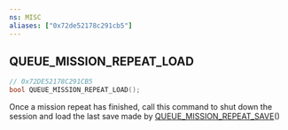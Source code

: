 ```yaml
---
ns: MISC
aliases: ["0x72de52178c291cb5"]
---
```

## QUEUE_MISSION_REPEAT_LOAD

```c
// 0x72DE52178C291CB5
bool QUEUE_MISSION_REPEAT_LOAD();
```

Once a mission repeat has finished, call this command to shut down the session and load the last save made by [QUEUE_MISSION_REPEAT_SAVE](#_0x44A0BDC559B35F6E)()

